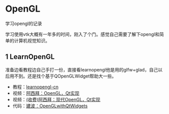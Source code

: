 # OpenGL

学习opengl的记录

学习使用vtk大概有一年多的时间，刚入了个门。感觉自己需要了解下opengl和简单的计算机视觉知识。


## 1 LearnOpenGL

准备边看教程边自己手打一份，直接看learnopengl他是用的glfw+glad，自己以后用不到。还是找个基于QOpenGLWidget帮助大一些。

* 教程：[learnopengl-cn](https://learnopengl-cn.github.io/)
* 视频：[阿西拜：OpenGL，Qt实现](https://www.bilibili.com/video/BV1UL411W71w)
* 视频：[(收费)阿西拜：现代OpenGL，Qt实现](https://ke.qq.com/course/package/40726?flowToken=1041265)
* 代码：[建波：OpenGLwithQtWidgets](https://github.com/gongjianbo/OpenGLwithQtWidgets)





